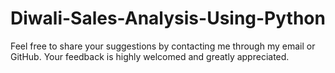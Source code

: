 # Diwali-Sales-Analysis-Using-Python

Feel free to share your suggestions by contacting me through my email or GitHub. Your feedback is highly welcomed and greatly appreciated.
